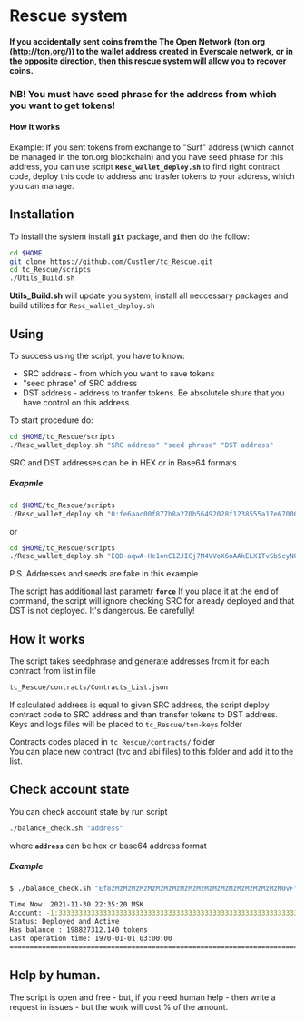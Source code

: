 # Rescue system 

#### If you accidentally sent coins from the The Open Network (ton.org (http://ton.org/)) to the wallet address created in Everscale network, or in the opposite direction, then this rescue system will allow you to recover coins.

### NB! You must have seed phrase for the address from which you want to get tokens!  

#### How it works  

Example: If you sent tokens from exchange to "Surf" address (which cannot be managed in the ton.org blockchain) and you have seed phrase for this address, you can use script **`Resc_wallet_deploy.sh`** to find right contract code, deploy this code to address and trasfer tokens to your address, which you can manage.

## Installation
To install the system install **`git`** package, and then do the follow:
```bash
cd $HOME
git clone https://github.com/Custler/tc_Rescue.git
cd tc_Rescue/scripts
./Utils_Build.sh
```

**Utils_Build.sh** will update you system, install all neccessary packages and build utilites for `Resc_wallet_deploy.sh`

## Using
To success using the script, you have to know:
 - SRC address - from which you want to save tokens
 - "seed phrase" of SRC address
 - DST address - address to tranfer tokens. Be absolutele shure that you have control on this address.

To start procedure do:

```bash
cd $HOME/tc_Rescue/scripts
./Resc_wallet_deploy.sh "SRC address" "seed phrase" "DST address"  
```
SRC and DST addresses can be in HEX or in Base64 formats

##### Exapmle

```bash
cd $HOME/tc_Rescue/scripts
./Resc_wallet_deploy.sh "0:fe6aac00f877b8a270b56492028f1238555a17e670009042d7d53bd26d273234" "hurt  envelope inflict trip truth latin prosper coffee spy chair legend finger" "0:905D4D712F0EF0EAE11CAF89678D2F2CE1A533E080E8D33A1BC6CA4F750846E9"  
```
or 
```bash
cd $HOME/tc_Rescue/scripts
./Resc_wallet_deploy.sh "EQD-aqwA-He1onC1ZJICj7M4VVoX6nAAkELX1TvSbScyNOzZ" "hurt envelope inflict trip truth latin prosper coffee spy chair legend finger" "EQCQXU1xLw9w6uEcr4pK_S1s4aUz4IDo0zobxspPdQhG3eYZ"  
```
P.S. Addresses and seeds are fake in this example

The script has additional last parametr **`force`** If you place it at the end of command, the script will ignore checking SRC for already deployed and that DST is not deployed. It's dangerous. Be carefully!


## How it works

The script takes seedphrase and generate addresses from it for each contract from list in file  
```bash
tc_Rescue/contracts/Contracts_List.json  
```
If calculated address is equal to given SRC address, the script deploy contract code to SRC address and than transfer tokens to DST address.
Keys and logs files will be placed to `tc_Rescue/ton-keys` folder

Contracts codes placed in `tc_Rescue/contracts/` folder  
You can place new contract (tvc and abi files) to this folder and add it to the list. 

## Check account state

You can check account state by run script

```bash
./balance_check.sh "address"
```

where **`address`** can be hex or base64 address format

##### Example

```bash
$ ./balance_check.sh "Ef8zMzMzMzMzMzMzMzMzMzMzMzMzMzMzMzMzMzMzMzMzM0vF"

Time Now: 2021-11-30 22:35:20 MSK
Account: -1:3333333333333333333333333333333333333333333333333333333333333333
Status: Deployed and Active
Has balance : 198827312.140 tokens
Last operation time: 1970-01-01 03:00:00
==================================================================================================
```

## Help  by human. 
The script is open and free - but, if you need human help - then write a request in issues - but the work will cost % of the amount.
